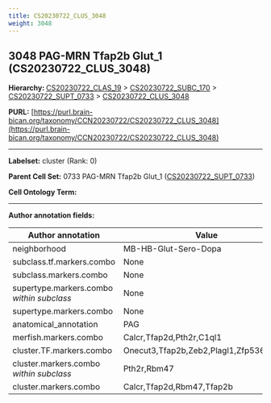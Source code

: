```yaml
---
title: CS20230722_CLUS_3048
weight: 3048
---
```

## 3048 PAG-MRN Tfap2b Glut_1 (CS20230722_CLUS_3048)
<b>Hierarchy: </b>
[CS20230722_CLAS_19](../CS20230722_CLAS_19) >
[CS20230722_SUBC_170](../CS20230722_SUBC_170) >
[CS20230722_SUPT_0733](../CS20230722_SUPT_0733) >
[CS20230722_CLUS_3048](../CS20230722_CLUS_3048)

**PURL:** [https://purl.brain-bican.org/taxonomy/CCN20230722/CS20230722_CLUS_3048](https://purl.brain-bican.org/taxonomy/CCN20230722/CS20230722_CLUS_3048)

---


**Labelset:** cluster (Rank: 0)

**Parent Cell Set:** 0733 PAG-MRN Tfap2b Glut_1 ([CS20230722_SUPT_0733](../CS20230722_SUPT_0733))



**Cell Ontology Term:** 

[MARKER GENES.]: #


---

[TRANSFERRED ANNOTATIONS.]: #


[AUTHOR ANNOTATION FIELDS.]: #


**Author annotation fields:**

| Author annotation | Value |
|-------------------|-------|
|neighborhood|MB-HB-Glut-Sero-Dopa|
|subclass.tf.markers.combo|None|
|subclass.markers.combo|None|
|supertype.markers.combo _within subclass_|None|
|supertype.markers.combo|None|
|anatomical_annotation|PAG|
|merfish.markers.combo|Calcr,Tfap2d,Pth2r,C1ql1|
|cluster.TF.markers.combo|Onecut3,Tfap2b,Zeb2,Plagl1,Zfp536,Nr2f1|
|cluster.markers.combo _within subclass_|Pth2r,Rbm47|
|cluster.markers.combo|Calcr,Tfap2d,Rbm47,Tfap2b|
